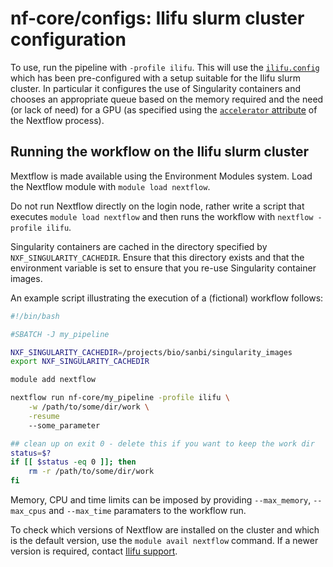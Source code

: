 # nf-core/configs: Ilifu slurm cluster configuration

To use, run the pipeline with `-profile ilifu`. This will use the [`ilifu.config`](../conf/ilifu.config) which has been pre-configured
with a setup suitable for the Ilifu slurm cluster. In particular it configures the use of Singularity containers and chooses an
appropriate queue based on the memory required and the need (or lack of need) for a GPU (as specified using the
[`accelerator` attribute](https://www.nextflow.io/docs/latest/process.html#accelerator) of the Nextflow process).

## Running the workflow on the Ilifu slurm cluster

Mextflow is made available using the Environment Modules system. Load the Nextflow module with `module load nextflow`.

Do not run Nextflow directly on the login node, rather write a script that executes `module load nextflow` and then
runs the workflow with `nextflow -profile ilifu`.

Singularity containers are cached in the directory specified by `NXF_SINGULARITY_CACHEDIR`. Ensure that this directory exists and
that the environment variable is set to ensure that you re-use Singularity container images.

An example script illustrating the execution of a (fictional) workflow follows:

```bash
#!/bin/bash

#SBATCH -J my_pipeline

NXF_SINGULARITY_CACHEDIR=/projects/bio/sanbi/singularity_images
export NXF_SINGULARITY_CACHEDIR

module add nextflow

nextflow run nf-core/my_pipeline -profile ilifu \
    -w /path/to/some/dir/work \
    -resume
    --some_parameter

## clean up on exit 0 - delete this if you want to keep the work dir
status=$?
if [[ $status -eq 0 ]]; then
    rm -r /path/to/some/dir/work
fi

```

Memory, CPU and time limits can be imposed by providing `--max_memory`, `--max_cpus` and `--max_time` paramaters to the workflow run.

To check which versions of Nextflow are installed on the cluster and which is the default version, use the `module avail nextflow` command. If a
newer version is required, contact [Ilifu support](mailto:support@ilifu.ac.za).
